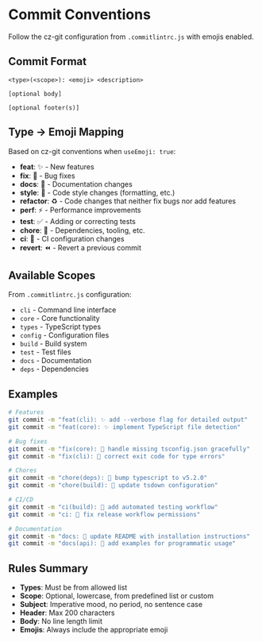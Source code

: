 # Commit Conventions

Follow the cz-git configuration from `.commitlintrc.js` with emojis enabled.

## Commit Format

```text
<type>(<scope>): <emoji> <description>

[optional body]

[optional footer(s)]
```

## Type → Emoji Mapping

Based on cz-git conventions when `useEmoji: true`:

- **feat**: ✨ - New features
- **fix**: 🐛 - Bug fixes
- **docs**: 📝 - Documentation changes
- **style**: 💄 - Code style changes (formatting, etc.)
- **refactor**: ♻️ - Code changes that neither fix bugs nor add features
- **perf**: ⚡ - Performance improvements
- **test**: ✅ - Adding or correcting tests
- **chore**: 🔧 - Dependencies, tooling, etc.
- **ci**: 👷 - CI configuration changes
- **revert**: ⏪ - Revert a previous commit

## Available Scopes

From `.commitlintrc.js` configuration:

- `cli` - Command line interface
- `core` - Core functionality
- `types` - TypeScript types
- `config` - Configuration files
- `build` - Build system
- `test` - Test files
- `docs` - Documentation
- `deps` - Dependencies

## Examples

```bash
# Features
git commit -m "feat(cli): ✨ add --verbose flag for detailed output"
git commit -m "feat(core): ✨ implement TypeScript file detection"

# Bug fixes
git commit -m "fix(core): 🐛 handle missing tsconfig.json gracefully"
git commit -m "fix(cli): 🐛 correct exit code for type errors"

# Chores
git commit -m "chore(deps): 🔧 bump typescript to v5.2.0"
git commit -m "chore(build): 🔧 update tsdown configuration"

# CI/CD
git commit -m "ci(build): 👷 add automated testing workflow"
git commit -m "ci: 👷 fix release workflow permissions"

# Documentation
git commit -m "docs: 📝 update README with installation instructions"
git commit -m "docs(api): 📝 add examples for programmatic usage"
```

## Rules Summary

- **Types**: Must be from allowed list
- **Scope**: Optional, lowercase, from predefined list or custom
- **Subject**: Imperative mood, no period, no sentence case
- **Header**: Max 200 characters
- **Body**: No line length limit
- **Emojis**: Always include the appropriate emoji

